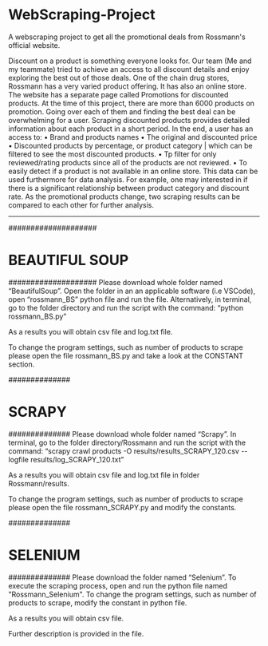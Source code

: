 # WebScraping-Project
A webscraping project to get all the promotional deals from Rossmann's official website.

Discount on a product is something everyone looks for. Our team (Me and my teammate) tried to achieve an access to all
discount details and enjoy exploring the best out of those deals. One of the chain drug stores, Rossmann has a
very varied product offering. It has also an online store. The website has a separate page called Promotions
for discounted products. At the time of this project, there are more than 6000 products on promotion. Going
over each of them and finding the best deal can be overwhelming for a user. Scraping discounted products
provides detailed information about each product in a short period. In the end, a user has an access to:
• Brand and products names
• The original and discounted price
• Discounted products by percentage, or product category | which can be filtered to see the most
discounted products.
• Tp filter for only reviewed/rating products since all of the products are not reviewed.
• To easily detect if a product is not available in an online store.
This data can be used furthermore for data analysis. For example, one may interested in if there is a significant
relationship between product category and discount rate. As the promotional products change, two scraping
results can be compared to each other for further analysis.

- - - - -
####################
#  BEAUTIFUL SOUP  #
####################
Please download whole folder named “BeautifulSoup”. 
Open the folder in an an applicable software (i.e VSCode), open “rossmann_BS” python file and run the file. 
Alternatively, in terminal, go to the folder directory and run the script with the command:
“python rossmann_BS.py”

As a results you will obtain csv file and log.txt file.

To change the program settings, such as number of products to scrape 
please open the file rossmann_BS.py and take a look at the CONSTANT section.


##############
#  SCRAPY    #
##############
Please download whole folder named “Scrapy”.
In terminal, go to the folder directory/Rossmann and run the script with the command:
“scrapy crawl products -O results/results_SCRAPY_120.csv --logfile results/log_SCRAPY_120.txt”

As a results you will obtain csv file and log.txt file in folder Rossmann/results.

To change the program settings, such as number of products to scrape 
please open the file rossmann_SCRAPY.py and modify the constants.

##############
#  SELENIUM  #
##############
Please download the folder named “Selenium”.
To execute the scraping process, open and run the python file named "Rossmann_Selenium".
To change the program settings, such as number of products to scrape, modify the constant in python file.

As a results you will obtain csv file.

Further description is provided in the file.
